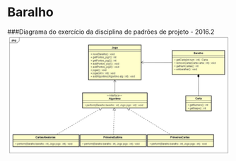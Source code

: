 # Baralho



###Diagrama do exercício da disciplina de padrões de projeto - 2016.2
![diagrama](https://github.com/mariannave/Baralho/blob/master/diagramaBaralho.jpg)
